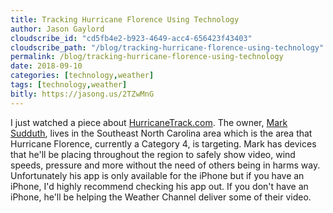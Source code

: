 ```yaml
---
title: Tracking Hurricane Florence Using Technology
author: Jason Gaylord
cloudscribe_id: "cd5fb4e2-b923-4649-acc4-656423f43403"
cloudscribe_path: "/blog/tracking-hurricane-florence-using-technology"
permalink: /blog/tracking-hurricane-florence-using-technology
date: 2018-09-10
categories: [technology,weather]
tags: [technology,weather]
bitly: https://jasong.us/2TZwMnG
---
```


I just watched a piece about [HurricaneTrack.com](https://jasong.us/3fDq9AP). The owner, [Mark Sudduth](https://jasong.us/2WnVZtz), lives in the Southeast North Carolina area which is the area that Hurricane Florence, currently a Category 4, is targeting. Mark has devices that he'll be placing throughout the region to safely show video, wind speeds, pressure and more without the need of others being in harms way. Unfortunately his app is only available for the iPhone but if you have an iPhone, I'd highly recommend checking his app out. If you don't have an iPhone, he'll be helping the Weather Channel deliver some of their video.